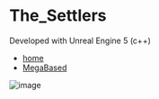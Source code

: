 # The_Settlers

Developed with Unreal Engine 5 (c++)

<link rel="stylesheet" href="Main.Style">

<ul>
  <li><a href="https://github.com/Aruuni/CATAN/edit/main/README.md">home</a></li>
  <li><a href="https://www.freecodecamp.org/news/how-to-build-a-navigation-bar/#:~:text=The%20easiest%20way%20to%20create,are%20horizontally%20arranged%20and%20styled.">MegaBased</a></li>
  
</ul>

![image](https://user-images.githubusercontent.com/20707335/232779411-15c88bda-44be-45da-a9c2-29c078ca7220.png)

